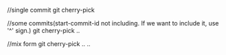 //single commit
git cherry-pick <commit id>

//some commits(start-commit-id not including. If we want to include it, use '^' sign.)
git cherry-pick <start-commit-id>..<end-commit-id>

//mix form
git cherry-pick <commit-id1>..<commit-id2> <commit-id3> <commit-id4>..<commit-id5>
